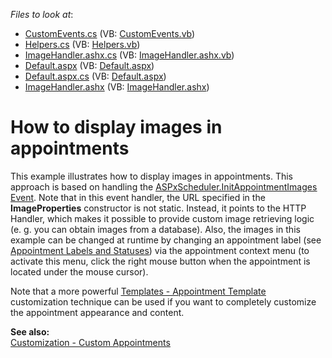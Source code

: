 <!-- default file list -->
*Files to look at*:

* [CustomEvents.cs](./CS/WebSite/App_Code/CustomEvents.cs) (VB: [CustomEvents.vb](./VB/WebSite/App_Code/CustomEvents.vb))
* [Helpers.cs](./CS/WebSite/App_Code/Helpers.cs) (VB: [Helpers.vb](./VB/WebSite/App_Code/Helpers.vb))
* [ImageHandler.ashx.cs](./CS/WebSite/App_Code/ImageHandler.ashx.cs) (VB: [ImageHandler.ashx.vb](./VB/WebSite/App_Code/ImageHandler.ashx.vb))
* [Default.aspx](./CS/WebSite/Default.aspx) (VB: [Default.aspx](./VB/WebSite/Default.aspx))
* [Default.aspx.cs](./CS/WebSite/Default.aspx.cs) (VB: [Default.aspx](./VB/WebSite/Default.aspx))
* [ImageHandler.ashx](./CS/WebSite/ImageHandler.ashx) (VB: [ImageHandler.ashx](./VB/WebSite/ImageHandler.ashx))
<!-- default file list end -->
# How to display images in appointments


<p>This example illustrates how to display images in appointments. This approach is based on handling the <a href="http://documentation.devexpress.com/#AspNet/DevExpressWebASPxSchedulerASPxScheduler_InitAppointmentImagestopic"><u>ASPxScheduler.InitAppointmentImages Event</u></a>. Note that in this event handler, the URL specified in the <strong>ImageProperties</strong> constructor is not static. Instead, it points to the HTTP Handler, which makes it possible to provide custom image retrieving logic (e. g. you can obtain images from a database). Also, the images in this example can be changed at runtime by changing an appointment label (see <a href="http://documentation.devexpress.com/#AspNet/CustomDocument3811"><u>Appointment Labels and Statuses</u></a>) via the appointment context menu (to activate this menu, click the right mouse button when the appointment is located under the mouse cursor).</p><p>Note that a more powerful <a href="http://demos.devexpress.com/ASPxSchedulerDemos/Templates/AppointmentTemplate.aspx"><u>Templates - Appointment Template</u></a> customization technique can be used if you want to completely customize the appointment appearance and content.</p><p><strong>See also:</strong><br />
<a href="http://demos.devexpress.com/ASPxSchedulerDemos/Customization/CustomAppointments.aspx"><u>Customization - Custom Appointments</u></a></p>

<br/>



